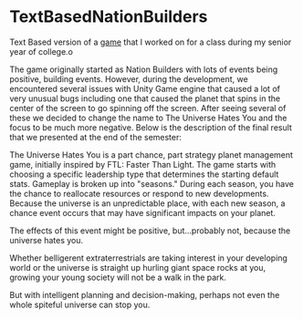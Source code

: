 # TextBasedNationBuilders
Text Based version of a [game](https://thediemer.itch.io/the-universe-hates-you-v1) that I worked on for a class during my senior year of college.o

The game originally started as Nation Builders with lots of events being positive, building events. However, during the development, we encountered several issues with Unity Game engine that caused a lot of very unusual bugs including one that caused the planet that spins in the center of the screen to go spinning off the screen. After seeing several of these we decided to change the name to The Universe Hates You and the focus to be much more negative. Below is the description of the final result that we presented at the end of the semester:

The Universe Hates You is a part chance, part strategy planet management game, initially inspired by FTL: Faster Than Light. The game starts with choosing a specific leadership type that determines the starting default stats. Gameplay is broken up into "seasons." During each season, you have the chance to reallocate resources or respond to new developments. Because the universe is an unpredictable place, with each new season, a chance event occurs that may have significant impacts on your planet.

The effects of this event might be positive, but...probably not, because the universe hates you.

Whether belligerent extraterrestrials are taking interest in your developing world or the universe is straight up hurling giant space rocks at you, growing your young society will not be a walk in the park.

But with intelligent planning and decision-making, perhaps not even the whole spiteful universe can stop you.
